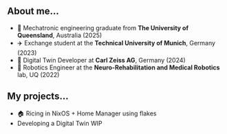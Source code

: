 ## About me...

- 📜 Mechatronic engineering graduate from **The University of Queensland**, Australia (2025)
- ✈️ Exchange student at the **Technical University of Munich**, Germany (2023)
- 💼 Digital Twin Developer at **Carl Zeiss AG**, Germany (2024)
- 🥼 Robotics Engineer at the **Neuro-Rehabilitation and Medical Robotics** lab, UQ (2022)

## My projects...

- 🏠 Ricing in NixOS + Home Manager using flakes
- Developing a Digital Twin WIP
